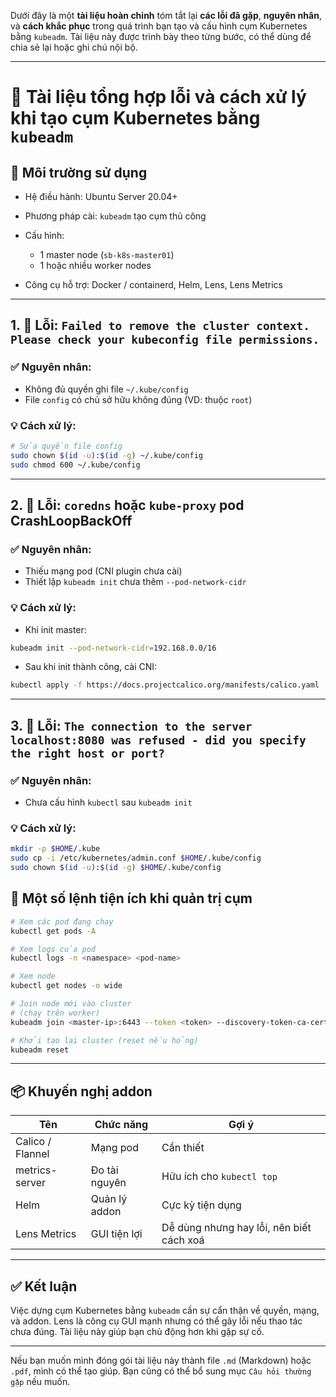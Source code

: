 Dưới đây là một **tài liệu hoàn chỉnh** tóm tắt lại **các lỗi đã gặp**, **nguyên nhân**, và **cách khắc phục** trong quá trình bạn tạo và cấu hình cụm Kubernetes bằng `kubeadm`. Tài liệu này được trình bày theo từng bước, có thể dùng để chia sẻ lại hoặc ghi chú nội bộ.

---

# 📘 Tài liệu tổng hợp lỗi và cách xử lý khi tạo cụm Kubernetes bằng `kubeadm`

## 📌 Môi trường sử dụng

* Hệ điều hành: Ubuntu Server 20.04+
* Phương pháp cài: `kubeadm` tạo cụm thủ công
* Cấu hình:

  * 1 master node (`sb-k8s-master01`)
  * 1 hoặc nhiều worker nodes
* Công cụ hỗ trợ: Docker / containerd, Helm, Lens, Lens Metrics

---

## 1. 🧨 Lỗi: `Failed to remove the cluster context. Please check your kubeconfig file permissions.`

### ✅ Nguyên nhân:

* Không đủ quyền ghi file `~/.kube/config`
* File `config` có chủ sở hữu không đúng (VD: thuộc `root`)

### 💡 Cách xử lý:

```bash
# Sửa quyền file config
sudo chown $(id -u):$(id -g) ~/.kube/config
sudo chmod 600 ~/.kube/config
```

---

## 2. 🧨 Lỗi: `coredns` hoặc `kube-proxy` pod CrashLoopBackOff

### ✅ Nguyên nhân:

* Thiếu mạng pod (CNI plugin chưa cài)
* Thiết lập `kubeadm init` chưa thêm `--pod-network-cidr`

### 💡 Cách xử lý:

* Khi init master:

```bash
kubeadm init --pod-network-cidr=192.168.0.0/16
```

* Sau khi init thành công, cài CNI:

```bash
kubectl apply -f https://docs.projectcalico.org/manifests/calico.yaml
```

---

## 3. 🧨 Lỗi: `The connection to the server localhost:8080 was refused - did you specify the right host or port?`

### ✅ Nguyên nhân:

* Chưa cấu hình `kubectl` sau `kubeadm init`

### 💡 Cách xử lý:

```bash
mkdir -p $HOME/.kube
sudo cp -i /etc/kubernetes/admin.conf $HOME/.kube/config
sudo chown $(id -u):$(id -g) $HOME/.kube/config
```


## 🧰 Một số lệnh tiện ích khi quản trị cụm

```bash
# Xem các pod đang chạy
kubectl get pods -A

# Xem logs của pod
kubectl logs -n <namespace> <pod-name>

# Xem node
kubectl get nodes -o wide

# Join node mới vào cluster
# (chạy trên worker)
kubeadm join <master-ip>:6443 --token <token> --discovery-token-ca-cert-hash sha256:<hash>

# Khởi tạo lại cluster (reset nếu hỏng)
kubeadm reset
```

---

## 📦 Khuyến nghị addon

| Tên              | Chức năng     | Gợi ý                                    |
| ---------------- | ------------- | ---------------------------------------- |
| Calico / Flannel | Mạng pod      | Cần thiết                                |
| metrics-server   | Đo tài nguyên | Hữu ích cho `kubectl top`                |
| Helm             | Quản lý addon | Cực kỳ tiện dụng                         |
| Lens Metrics     | GUI tiện lợi  | Dễ dùng nhưng hay lỗi, nên biết cách xoá |

---

## ✅ Kết luận

Việc dựng cụm Kubernetes bằng `kubeadm` cần sự cẩn thận về quyền, mạng, và addon. Lens là công cụ GUI mạnh nhưng có thể gây lỗi nếu thao tác chưa đúng. Tài liệu này giúp bạn chủ động hơn khi gặp sự cố.

---

Nếu bạn muốn mình đóng gói tài liệu này thành file `.md` (Markdown) hoặc `.pdf`, mình có thể tạo giúp. Bạn cũng có thể bổ sung mục `Câu hỏi thường gặp` nếu muốn.
